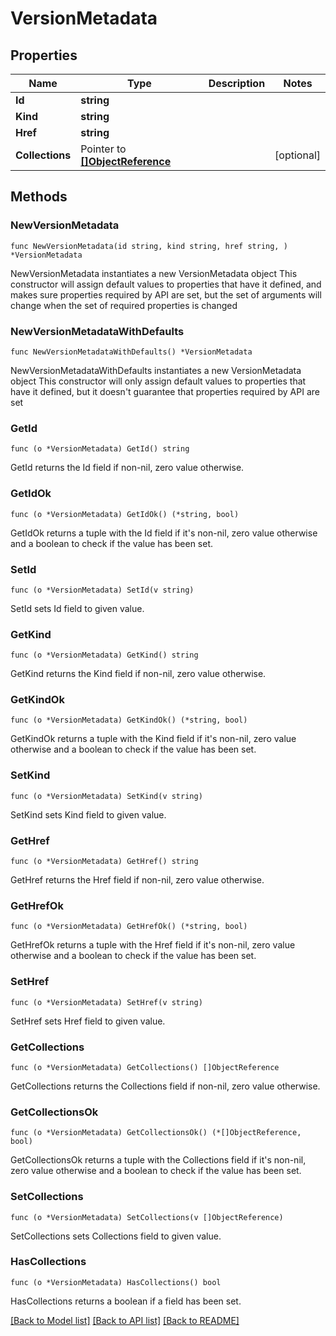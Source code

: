 # VersionMetadata

## Properties

Name | Type | Description | Notes
------------ | ------------- | ------------- | -------------
**Id** | **string** |  | 
**Kind** | **string** |  | 
**Href** | **string** |  | 
**Collections** | Pointer to [**[]ObjectReference**](ObjectReference.md) |  | [optional] 

## Methods

### NewVersionMetadata

`func NewVersionMetadata(id string, kind string, href string, ) *VersionMetadata`

NewVersionMetadata instantiates a new VersionMetadata object
This constructor will assign default values to properties that have it defined,
and makes sure properties required by API are set, but the set of arguments
will change when the set of required properties is changed

### NewVersionMetadataWithDefaults

`func NewVersionMetadataWithDefaults() *VersionMetadata`

NewVersionMetadataWithDefaults instantiates a new VersionMetadata object
This constructor will only assign default values to properties that have it defined,
but it doesn't guarantee that properties required by API are set

### GetId

`func (o *VersionMetadata) GetId() string`

GetId returns the Id field if non-nil, zero value otherwise.

### GetIdOk

`func (o *VersionMetadata) GetIdOk() (*string, bool)`

GetIdOk returns a tuple with the Id field if it's non-nil, zero value otherwise
and a boolean to check if the value has been set.

### SetId

`func (o *VersionMetadata) SetId(v string)`

SetId sets Id field to given value.


### GetKind

`func (o *VersionMetadata) GetKind() string`

GetKind returns the Kind field if non-nil, zero value otherwise.

### GetKindOk

`func (o *VersionMetadata) GetKindOk() (*string, bool)`

GetKindOk returns a tuple with the Kind field if it's non-nil, zero value otherwise
and a boolean to check if the value has been set.

### SetKind

`func (o *VersionMetadata) SetKind(v string)`

SetKind sets Kind field to given value.


### GetHref

`func (o *VersionMetadata) GetHref() string`

GetHref returns the Href field if non-nil, zero value otherwise.

### GetHrefOk

`func (o *VersionMetadata) GetHrefOk() (*string, bool)`

GetHrefOk returns a tuple with the Href field if it's non-nil, zero value otherwise
and a boolean to check if the value has been set.

### SetHref

`func (o *VersionMetadata) SetHref(v string)`

SetHref sets Href field to given value.


### GetCollections

`func (o *VersionMetadata) GetCollections() []ObjectReference`

GetCollections returns the Collections field if non-nil, zero value otherwise.

### GetCollectionsOk

`func (o *VersionMetadata) GetCollectionsOk() (*[]ObjectReference, bool)`

GetCollectionsOk returns a tuple with the Collections field if it's non-nil, zero value otherwise
and a boolean to check if the value has been set.

### SetCollections

`func (o *VersionMetadata) SetCollections(v []ObjectReference)`

SetCollections sets Collections field to given value.

### HasCollections

`func (o *VersionMetadata) HasCollections() bool`

HasCollections returns a boolean if a field has been set.


[[Back to Model list]](../README.md#documentation-for-models) [[Back to API list]](../README.md#documentation-for-api-endpoints) [[Back to README]](../README.md)



